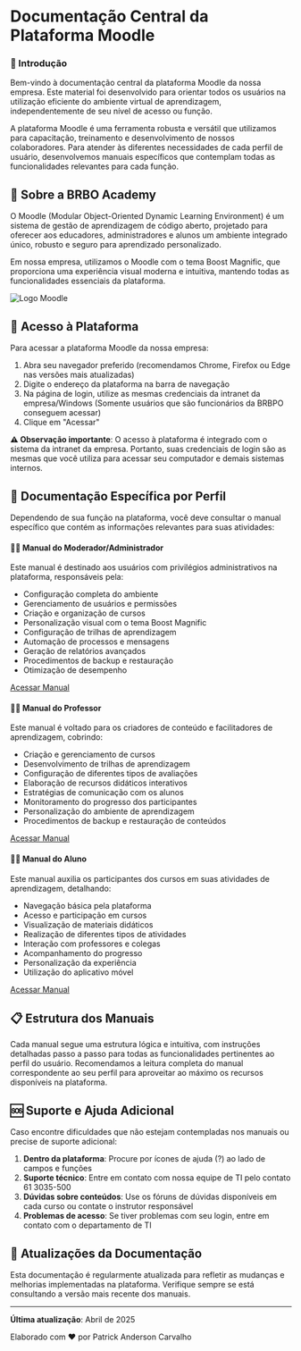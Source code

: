 # Documentação Central da Plataforma Moodle

### 👋 Introdução

Bem-vindo à documentação central da plataforma Moodle da nossa empresa. Este material foi desenvolvido para orientar todos os usuários na utilização eficiente do ambiente virtual de aprendizagem, independentemente de seu nível de acesso ou função.

A plataforma Moodle é uma ferramenta robusta e versátil que utilizamos para capacitação, treinamento e desenvolvimento de nossos colaboradores. Para atender às diferentes necessidades de cada perfil de usuário, desenvolvemos manuais específicos que contemplam todas as funcionalidades relevantes para cada função.

## 🧩 Sobre a BRBO Academy

O Moodle (Modular Object-Oriented Dynamic Learning Environment) é um sistema de gestão de aprendizagem de código aberto, projetado para oferecer aos educadores, administradores e alunos um ambiente integrado único, robusto e seguro para aprendizado personalizado.

Em nossa empresa, utilizamos o Moodle com o tema Boost Magnific, que proporciona uma experiência visual moderna e intuitiva, mantendo todas as funcionalidades essenciais da plataforma.

![Logo Moodle](https://moodle.org/theme/image.php/moodleorg/theme_moodleorg/1680650273/moodle_logo_small)

## 🔑 Acesso à Plataforma

Para acessar a plataforma Moodle da nossa empresa:

1. Abra seu navegador preferido (recomendamos Chrome, Firefox ou Edge nas versões mais atualizadas)
2. Digite o endereço da plataforma na barra de navegação
3. Na página de login, utilize as mesmas credenciais da intranet da empresa/Windows (Somente usuários que são funcionários da BRBPO conseguem acessar)
4. Clique em "Acessar"

**⚠️ Observação importante**: O acesso à plataforma é integrado com o sistema da intranet da empresa. Portanto, suas credenciais de login são as mesmas que você utiliza para acessar seu computador e demais sistemas internos.

## 📑 Documentação Específica por Perfil

Dependendo de sua função na plataforma, você deve consultar o manual específico que contém as informações relevantes para suas atividades:

#### 👨‍💼 Manual do Moderador/Administrador

Este manual é destinado aos usuários com privilégios administrativos na plataforma, responsáveis pela:

* Configuração completa do ambiente
* Gerenciamento de usuários e permissões
* Criação e organização de cursos
* Personalização visual com o tema Boost Magnific
* Configuração de trilhas de aprendizagem
* Automação de processos e mensagens
* Geração de relatórios avançados
* Procedimentos de backup e restauração
* Otimização de desempenho

[Acessar Manual](manual-moderador-moodle.md)

#### 👨‍🏫 Manual do Professor

Este manual é voltado para os criadores de conteúdo e facilitadores de aprendizagem, cobrindo:

* Criação e gerenciamento de cursos
* Desenvolvimento de trilhas de aprendizagem
* Configuração de diferentes tipos de avaliações
* Elaboração de recursos didáticos interativos
* Estratégias de comunicação com os alunos
* Monitoramento do progresso dos participantes
* Personalização do ambiente de aprendizagem
* Procedimentos de backup e restauração de conteúdos

[Acessar Manual](manual-professor-moodle.md)

#### 👨‍🎓 Manual do Aluno

Este manual auxilia os participantes dos cursos em suas atividades de aprendizagem, detalhando:

* Navegação básica pela plataforma
* Acesso e participação em cursos
* Visualização de materiais didáticos
* Realização de diferentes tipos de atividades
* Interação com professores e colegas
* Acompanhamento do progresso
* Personalização da experiência
* Utilização do aplicativo móvel

[Acessar Manual](manual-aluno-moodle.md)

## 📋 Estrutura dos Manuais

Cada manual segue uma estrutura lógica e intuitiva, com instruções detalhadas passo a passo para todas as funcionalidades pertinentes ao perfil do usuário. Recomendamos a leitura completa do manual correspondente ao seu perfil para aproveitar ao máximo os recursos disponíveis na plataforma.

## 🆘 Suporte e Ajuda Adicional

Caso encontre dificuldades que não estejam contempladas nos manuais ou precise de suporte adicional:

1. **Dentro da plataforma**: Procure por ícones de ajuda (?) ao lado de campos e funções
2. **Suporte técnico**: Entre em contato com nossa equipe de TI pelo contato 61 3035-500&#x20;
3. **Dúvidas sobre conteúdos**: Use os fóruns de dúvidas disponíveis em cada curso ou contate o instrutor responsável
4. **Problemas de acesso**: Se tiver problemas com seu login, entre em contato com o departamento de TI

## 🔄 Atualizações da Documentação

Esta documentação é regularmente atualizada para refletir as mudanças e melhorias implementadas na plataforma. Verifique sempre se está consultando a versão mais recente dos manuais.

***

**Última atualização**: Abril de 2025

Elaborado com ❤️ por Patrick Anderson Carvalho
